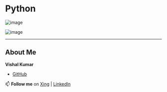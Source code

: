 # Python
![image](https://github.com/user-attachments/assets/63efb678-c5b1-40de-ad2c-614535da374e)


![image](https://github.com/user-attachments/assets/2983e97f-c330-4ca0-a086-aae6d2184cb5)

----

## About Me

**Vishal Kumar**
- [GitHub](https://github.com/VishalKumar-GitHub)

📫 **Follow me** on [Xing](https://www.xing.com/profile/Vishal_Kumar055381/web_profiles?expandNeffi=true) | [LinkedIn](https://www.linkedin.com/in/vishal-kumar-819585275/)

